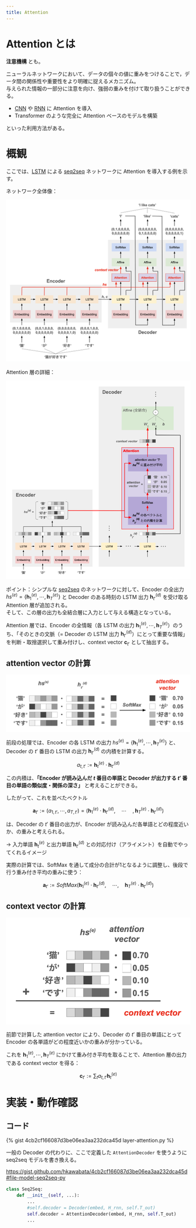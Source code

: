 ```yaml
---
title: Attention
---
```

# Attention とは

**注意機構** とも。

ニューラルネットワークにおいて、データの個々の値に重みをつけることで，データ間の関係性や重要性をより明確に捉えるメカニズム。  
与えられた情報の一部分に注意を向け、強弱の重みを付けて取り扱うことができる。

- [CNN](cnn.md) や [RNN](rnn.md) に Attention を導入
- Transformer のような完全に Attention ベースのモデルを構築

といった利用方法がある。

# 概観

ここでは、[LSTM](lstm.md) による [seq2seq](seq2seq.md) ネットワークに Attention を導入する例を示す。

ネットワーク全体像：

![attention_overview](../../image/attention_overview.png)

Attention 層の詳細：

![attention_overview2](../../image/attention_overview2.png)

ポイント：シンプルな [seq2seq](seq2seq.md) のネットワークに対して、Encoder の全出力 $hs^{(e)} = \left\{\boldsymbol{h}_1^{(e)}, \cdots, \boldsymbol{h}_T^{(e)}\right\}$ と Decoder のある時刻の LSTM 出力 $\boldsymbol{h}_{t'}^{(d)}$ を受け取る Attention 層が追加される。  
そして、この層の出力も全結合層に入力として与える構造となっている。

Attention 層では、Encoder の全情報（各 LSTM の出力 $\boldsymbol{h}_1^{(e)}, \cdots, \boldsymbol{h}_T^{(e)}$）のうち、「そのときの文脈（= Decoder の LSTM 出力 $\boldsymbol{h}_{t'}^{(d)}$）にとって重要な情報」を判断・取捨選択して重み付けし、context vector $\boldsymbol{c}_{t'}$ として抽出する。


## attention vector の計算

![attention_a-vec](../../image/attention_a-vec.png)

前段の処理では、Encoder の各 LSTM の出力 $hs^{(e)} = \left\{\boldsymbol{h}_1^{(e)}, \cdots, \boldsymbol{h}_T^{(e)}\right\}$ と、Decoder の $t'$ 番目の LSTM の出力 $\boldsymbol{h}_{t'}^{(d)}$ の内積を計算する。

$$
a_{t,t'} := \boldsymbol{h}_t^{(e)} \cdot \boldsymbol{h}_{t'}^{(d)}
$$

この内積は、**「Encoder が読み込んだ $t$ 番目の単語と Decoder が出力する $t'$ 番目の単語の類似度・関係の深さ」** と考えることができる。

したがって、これを並べたベクトル

$$
\boldsymbol{a}_{t'} := (a_{1,t'}, \cdots, a_{T,t'})
= \left( \boldsymbol{h}_1^{(e)} \cdot\boldsymbol{h}_{t'}^{(d)}, \quad \cdots \quad , \boldsymbol{h}_T^{(e)} \cdot \boldsymbol{h}_{t'}^{(d)} \right)
$$

は、Decoder の $t'$ 番目の出力が、Encoder が読み込んだ各単語とどの程度近いか、の重みと考えられる。

→ 入力単語 $\boldsymbol{h}_{t}^{(e)}$ と出力単語 $\boldsymbol{h}_{t'}^{(d)}$ との対応付け（アライメント）を自動でやってくれるイメージ

実際の計算では、SoftMax を通して成分の合計が1となるように調整し、後段で行う重み付き平均の重みに使う：

$$
\boldsymbol{a}_{t'} := SoftMax \left( \boldsymbol{h}_1^{(e)} \cdot \boldsymbol{h}_{t'}^{(d)},\quad \cdots,\quad \boldsymbol{h}_T^{(e)} \cdot \boldsymbol{h}_{t'}^{(d)} \right)
$$


## context vector の計算

![attention_c-vec](../../image/attention_c-vec.png)

前節で計算した attention vector により、Decoder の $t'$ 番目の単語にとって Encoder の各単語がどの程度近いかの重みが分かっている。

これを $\boldsymbol{h}_1^{(e)}, \cdots, \boldsymbol{h}_T^{(e)}$ にかけて重み付き平均を取ることで、Attention 層の出力である context vector を得る：

$$
\boldsymbol{c}_{t'} := \sum_t a_{t,t'} \boldsymbol{h}_{t}^{(e)}
$$


# 実装・動作確認

## コード

{% gist 4cb2cf166087d3be06ea3aa232dca45d layer-attention.py %}

一般の Decoder の代わりに、ここで定義した `AttentionDecoder` を使うように seq2seq モデルを書き換える。

https://gist.github.com/hkawabata/4cb2cf166087d3be06ea3aa232dca45d#file-model-seq2seq-py

```python
class Seq2Seq:
    def __init__(self, ...):
        ...
        #self.decoder = Decoder(embed, H_rnn, self.T_out)
        self.decoder = AttentionDecoder(embed, H_rnn, self.T_out)
        ...
```
